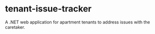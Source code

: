 # tenant-issue-tracker
A .NET web application for apartment tenants to address issues with the caretaker.
